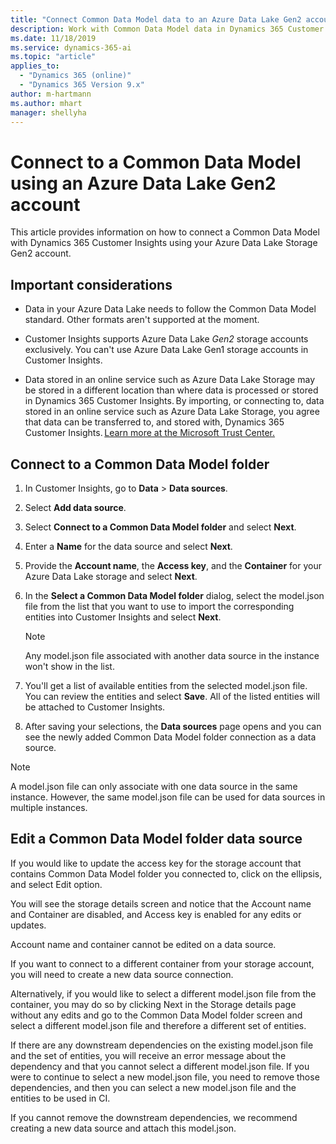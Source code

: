 ```yaml
---
title: "Connect Common Data Model data to an Azure Data Lake Gen2 account | Microsoft Docs"
description: Work with Common Data Model data in Dynamics 365 Customer Insights using Azure Data Lake storage.
ms.date: 11/18/2019
ms.service: dynamics-365-ai
ms.topic: "article"
applies_to: 
  - "Dynamics 365 (online)"
  - "Dynamics 365 Version 9.x"
author: m-hartmann
ms.author: mhart
manager: shellyha
---
```


# Connect to a Common Data Model using an Azure Data Lake Gen2 account

This article provides information on how to connect a Common Data Model with Dynamics 365 Customer Insights using your Azure Data Lake Storage Gen2 account.

## Important considerations

- Data in your Azure Data Lake needs to follow the Common Data Model standard. Other formats aren't supported at the moment.

- Customer Insights supports Azure Data Lake *Gen2* storage accounts exclusively. You can't use Azure Data Lake Gen1 storage accounts in Customer Insights.

- Data stored in an online service such as Azure Data Lake Storage may be stored in a different location than where data is processed or stored in Dynamics 365 Customer Insights. By importing, or connecting to, data stored in an online service such as Azure Data Lake Storage, you agree that data can be transferred to, and stored with, Dynamics 365 Customer Insights. [Learn more at the Microsoft Trust Center.](https://www.microsoft.com/trust-center)

## Connect to a Common Data Model folder

1. In Customer Insights, go to **Data** > **Data sources**.

2. Select **Add data source**.

3. Select **Connect to a Common Data Model folder** and select **Next**.

4. Enter a **Name** for the data source and select **Next**.

5. Provide the **Account name**, the **Access key**, and the **Container** for your Azure Data Lake storage and select **Next**.

6. In the **Select a Common Data Model folder** dialog, select the model.json file from the list that you want to use to import the corresponding entities into Customer Insights and select **Next**.
   > [!NOTE]
   > Any model.json file associated with another data source in the instance won't show in the list.

7. You'll get a list of available entities from the selected model.json file. You can review the entities and select **Save**. All of the listed entities will be attached to Customer Insights.

8. After saving your selections, the **Data sources** page opens and you can see the newly added Common Data Model folder connection as a data source.

> [!NOTE]
> A model.json file can only associate with one data source in the same instance. However, the same model.json file can be used for data sources in multiple instances.

## Edit a Common Data Model folder data source

If you would like to update the access key for the storage account that contains Common Data Model folder you connected to, click on the ellipsis, and select Edit option. 

You will see the storage details screen and notice that the Account name and Container are disabled, and Access key is enabled for any edits or updates.  

Account name and container cannot be edited on a data source. 

If you want to connect to a different container from your storage account, you will need to create a new data source connection. 

Alternatively, if you would like to select a different model.json file from the container, you may do so by clicking Next in the Storage details page without any edits and go to the Common Data Model folder screen and select a different model.json file and therefore a different set of entities. 

If there are any downstream dependencies on the existing model.json file and the set of entities, you will receive an error message about the dependency and that you cannot select a different model.json file. If you were to continue to select a new model.json file, you need to remove those dependencies, and then you can select a new model.json file and the entities to be used in CI. 

If you cannot remove the downstream dependencies, we recommend creating a new data source and attach this model.json. 